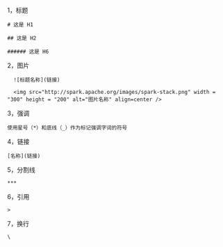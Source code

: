 1，标题

    # 这是 H1

    ## 这是 H2

    ###### 这是 H6

2，图片 
       
      ![标题名称](链接)
      
      <img src="http://spark.apache.org/images/spark-stack.png" width = "300" height = "200" alt="图片名称" align=center />
      
3，强调
    
    使用星号（*）和底线（_）作为标记强调字词的符号
    
4，链接

    [名称](链接)

5，分割线

    ***

6，引用

    >
   
7，换行
    
    \
   






